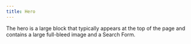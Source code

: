 ```yaml
---
title: Hero
---
```


The hero is a large block that typically appears at the top of the page and contains a large full-bleed image and a Search Form.
